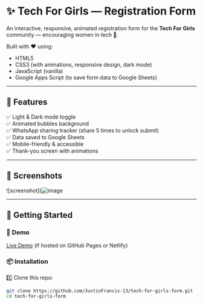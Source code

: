 # ✨ Tech For Girls — Registration Form

An interactive, responsive, animated registration form for the **Tech For Girls** community — encouraging women in tech 🚀.

Built with ❤️ using:
- HTML5
- CSS3 (with animations, responsive design, dark mode)
- JavaScript (vanilla)
- Google Apps Script (to save form data to Google Sheets)

---

## 🌟 Features
✅ Light & Dark mode toggle  
✅ Animated bubbles background  
✅ WhatsApp sharing tracker (share 5 times to unlock submit)  
✅ Data saved to Google Sheets  
✅ Mobile-friendly & accessible  
✅ Thank-you screen with animations  

---

## 📸 Screenshots
![screenshot](![image](https://github.com/user-attachments/assets/53cf31bc-e476-4f9e-9b42-9d4127c45fe6)

---

## 🚀 Getting Started

### 🔗 Demo
[Live Demo](https://your-live-site-link.com) (if hosted on GitHub Pages or Netlify)

### 📦 Installation
1️⃣ Clone this repo:
```bash
git clone https://github.com/JustinFrancis-13/tech-for-girls-form.git
cd tech-for-girls-form
